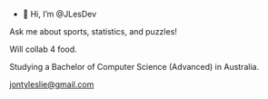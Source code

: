 - 👋 Hi, I’m @JLesDev

Ask me about sports, statistics, and puzzles!

Will collab 4 food.

Studying a Bachelor of Computer Science (Advanced) in Australia.

jontyleslie@gmail.com

<!---
JLesDev/JLesDev is a ✨ special ✨ repository because its `README.md` (this file) appears on your GitHub profile.
--->
